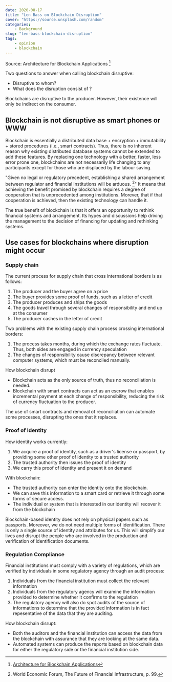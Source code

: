 ```yaml
---
date: 2020-08-17
title: "Len Bass on Blockchain Disruption"
cover: "https://source.unsplash.com/random"
categories: 
    - Background
slug: "len-bass-blockchain-disruption"
tags:
    - opinion
    - blockchain
---
```


Source: Architecture for Blockchain Applications [^1]

Two questions to answer when calling blockchain disruptive:
- Disruptive to whom? 
- What does the disruption consist of ?

Blockchains are disruptive to the producer. However, their existence will only be indirect on the consumer. 

## Blockchain is not disruptive as smart phones or WWW

Blockchain is essentially a distributed data base + encryption + immutability + stored procedures (i.e., smart contracts). Thus, there is no inherent reason why existing distributed database systems cannot be extended to add these features. By replacing one technology with a better, faster, less error prone one, blockchains are not necessarily life changing to any participants except for those who are displaced by the labour saving. 

"Given no legal or regulatory precedent, establishing a shared arrangement between regulator and financial institutions will be arduous. [^2]" It means that achieving the benefit promised by blockchain requires a degree of cooperation that is unprecedented among institutions. Morever, that if that cooperation is achieved, then the existing technology can handle it. 

The true benefit of blockchain is that it offers an opportunity to rethink financial systems and arrangement. Its hypes and discussions help driving the management to the decision of financing for updating and rethinking systems. 

## Use cases for blockchains where disruption might occur

### Supply chain

The current process for supply chain that cross international borders is as follows:
1. The producer and the buyer agree on a price
2. The buyer provides some proof of funds, such as a letter of credit
3. The producer produces and ships the goods
4. The goods travel through several changes of responsibility and end up at the consumer
5. The producer cashes in the letter of credit

Two problems with the existing supply chain process crossing international borders:
1. The process takes months, during which the exchange rates fluctuate. Thus, both sides are engaged in currency speculation
2. The changes of responsibility cause discrepancy between relevant computer systems, which must be reconciled manually. 

How blockchain disrupt
- Blockchain acts as the only source of truth, thus no reconciliation is needed. 
- Blockchain with smart contracts can act as an escrow that enables incremental payment at each change of responsibility, reducing the risk of currency fluctuation to the producer. 

The use of smart contracts and removal of reconciliation can automate some processes, disrupting the ones that it replaces. 

### Proof of Identity

How identity works currently:
1. We acquire a proof of identity, such as a driver's license or passport, by providing some other proof of identity to a trusted authority
2. The trusted authority then issues the proof of identity
3. We carry this proof of identity and present it on demand

With blockchain:
- The trusted authority can enter the identity onto the blockchain. 
- We can save this information to a smart card or retrieve it through some forms of secure access. 
- The individual or system that is interested in our identity will recover it from the blockchain

Blockchain-based identity does not rely on physical papers such as passports. Moreover, we do not need multiple forms of identification. There is only a single source of identity and attributes for us. This will simplify our lives and disrupt the people who are involved in the production and verification of identification documents. 

### Regulation Compliance

Financial institutions must comply with a variety of regulations, which are verified by individuals in some regulatory agency through an audit process:
1. Individuals from the financial institution must collect the relevant information
2. Individuals from the regulatory agency will examine the information provided to determine whether it confirms to the regulation
3. The regulatory agency will also do spot audits of the source of informations to determine that the provided information is in fact repesentative of the data that they are auditing. 

How blockchain disrupt:
- Both the auditors and the financial institution can access the data from the blockchain with assurance that they are looking at the same data. 
- Automated systems can produce the reports based on blockchain data for either the regulatory side or the financial institution side. 

[^1]: [Architecture for Blockchain Applications](https://link.springer.com/content/pdf/10.1007/978-3-030-03035-3.pdf)
[^2]: World Economic Forum, The Future of Financial Infrastructure, p. 99.